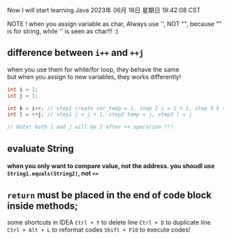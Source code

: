 Now I will start learning Java 
2023年 06月 18日 星期日 19:42:08 CST

NOTE ! when you assign variable as char, Always use '', NOT "", because "" is for string, while '' is seen as char!!! :)

## difference between `i++` and `++j`
when you use them for while/for loop, they behave the same<br/>
but when you assign to new variables, they works differently!

```java
int i = 1;
int j = 1;

int k = i++; // step1 create var_temp = i, step 2 i = i + 1, step 3 k = temp
int l = ++j; // step1 j = j + 1, step2 temp = j, step3 l = j

// Note! both i and j will be 2 after ++ operation !!!
```

## evaluate String

#### when you only want to compare value, not the address. you shoudl use `String1.equals(String2)`, not `==`

## `return` must be placed in the end of code block inside methods;

some shortcuts in IDEA
`Ctrl + Y` to delete line
`Ctrl + D` to duplicate line
`Ctrl + Alt + L` to reformat codes
`Shift + F10` to execute codes!